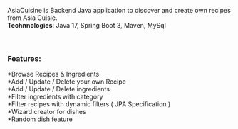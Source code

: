 AsiaCuisine is Backend Java application to discover and create own recipes from Asia Cuisie. <br>
**Technnologies**: Java 17, Spring Boot 3, Maven, MySql <br>
<br>
<br>
### Features:  <br> 
*Browse Recipes & Ingredients <br> 
*Add / Update / Delete your own Recipe<br> 
*Add / Update / Delete ingredients<br> 
*Filter ingredients with category<br> 
*Filter recipes with dynamic filters ( JPA Specification )<br> 
*Wizard creator for dishes <br> 
*Random dish feature<br> 




